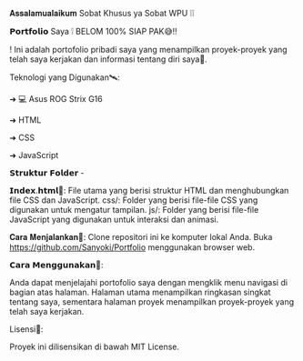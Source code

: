 𝐀𝐬𝐬𝐚𝐥𝐚𝐦𝐮𝐚𝐥𝐚𝐢𝐤𝐮𝐦 Sobat Khusus ya Sobat WPU ❕❕

𝗣𝗼𝗿𝘁𝗳𝗼𝗹𝗶𝗼 Saya ❕
BELOM 100% SIAP PAK😅!!

! Ini adalah portofolio pribadi saya yang menampilkan proyek-proyek yang telah saya kerjakan dan informasi tentang diri saya🥇.

Teknologi yang Digunakan🛰:

➜ 💻 Asus ROG Strix G16

➜ HTML

➜ CSS

➜ JavaScript

𝗦𝘁𝗿𝘂𝗸𝘁𝘂𝗿 𝗙𝗼𝗹𝗱𝗲𝗿 -

𝗜𝗻𝗱𝗲𝘅.𝗵𝘁𝗺𝗹📩:
File utama yang berisi struktur HTML dan menghubungkan file CSS dan JavaScript.
css/: Folder yang berisi file-file CSS yang digunakan untuk mengatur tampilan.
js/: Folder yang berisi file-file JavaScript yang digunakan untuk interaksi dan animasi.

𝐂𝐚𝐫𝐚 𝐌𝐞𝐧𝐣𝐚𝐥𝐚𝐧𝐤𝐚𝐧📩:
Clone repositori ini ke komputer lokal Anda.
Buka https://github.com/Sanyoki/Portfolio menggunakan browser web.

𝗖𝗮𝗿𝗮 𝗠𝗲𝗻𝗴𝗴𝘂𝗻𝗮𝗸𝗮𝗻🔨:

Anda dapat menjelajahi portofolio saya dengan mengklik menu navigasi di bagian atas halaman. Halaman utama menampilkan ringkasan singkat tentang saya, sementara halaman proyek menampilkan proyek-proyek yang telah saya kerjakan.

Lisensi🤏:

Proyek ini dilisensikan di bawah MIT License.


